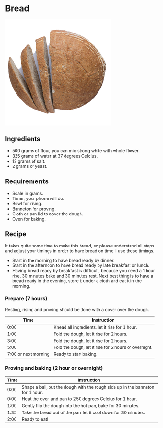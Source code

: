 # Bread

![bread](https://github.com/robertdebock/recipes/raw/master/images/bread.png "Bread made with this recipe")

## Ingredients

- 500 grams of flour, you can mix strong white with whole flower.
- 325 grams of water at 37 degrees Celcius.
- 12 grams of salt.
- 2 grams of yeast.

## Requirements

- Scale in grams.
- Timer, your phone will do.
- Bowl for rising.
- Banneton for proving.
- Cloth or pan lid to cover the dough.
- Oven for baking.

## Recipe

It takes quite some time to make this bread, so please understand all steps and adjust your timings in order to have bread on time. I use these timings.

- Start in the morning to have bread ready by dinner.
- Start in the afternoon to have bread ready by late breakfast or lunch.
- Having bread ready by breakfast is difficult, because you need a 1 hour rise, 30 minutes bake and 30 minutes rest. Next best thing is to have a bread ready in the evening, store it under a cloth and eat it in the morning.

### Prepare (7 hours)

Resting, rising and proving should be done with a cover over the dough.

|Time|Instruction                                          |
|----|-----------------------------------------------------|
|0:00|Knead all ingredients, let it rise for 1 hour.       |
|1:00|Fold the dough, let it rise for 2 hours.             |
|3:00|Fold the dough, let it rise for 2 hours.             |
|5:00|Fold the dough, let it rise for 2 hours or overnight.|
|7:00 or next morning|Ready to start baking.               |

### Proving and baking (2 hour or overnight)

|Time|Instruction                                                                   |
|----|------------------------------------------------------------------------------|
|0:00|Shape a ball, put the dough with the rough side up in the banneton for 1 hour.|
|0:00|Heat the oven and pan to 250 degrees Celcius for 1 hour.                      |
|1:00|Gently flip the dough into the hot pan, bake for 30 minutes.                  |
|1:35|Take the bread out of the pan, let it cool down for 30 minutes.               |
|2:00|Ready to eat!                                                                 |
